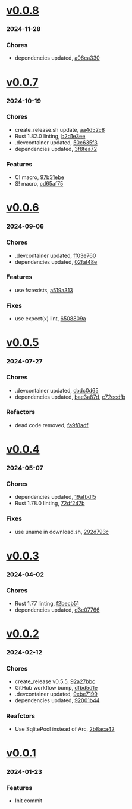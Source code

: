 # <a href='https://github.com/mrjackwills/sysup/releases/tag/v0.0.8'>v0.0.8</a>
### 2024-11-28

### Chores
+ dependencies updated, [a06ca330](https://github.com/mrjackwills/sysup/commit/a06ca33079424ed43d5bebe0c1f5ed0078a12927)

# <a href='https://github.com/mrjackwills/sysup/releases/tag/v0.0.7'>v0.0.7</a>
### 2024-10-19

### Chores
+ create_release.sh update, [aa4d52c8](https://github.com/mrjackwills/sysup/commit/aa4d52c887fd6fd63da8deec0f969b0e5e863b5b)
+ Rust 1.82.0 linting, [b2d1e3ee](https://github.com/mrjackwills/sysup/commit/b2d1e3ee542f808a5bda18cdd3be246f97c64153)
+ .devcontainer updated, [50c635f3](https://github.com/mrjackwills/sysup/commit/50c635f3828acdbbace9879fab166eaf4dc0e52d)
+ dependencies updated, [3f8fea72](https://github.com/mrjackwills/sysup/commit/3f8fea72b39400139d5032017d2530470ef7e48f)

### Features
+ C! macro, [97b31ebe](https://github.com/mrjackwills/sysup/commit/97b31ebe6969165f4c978713e27a9f6f02797df5)
+ S! macro, [cd65af75](https://github.com/mrjackwills/sysup/commit/cd65af75dd8b2fd4dd379d672d6e8010b2ef97bc)

# <a href='https://github.com/mrjackwills/sysup/releases/tag/v0.0.6'>v0.0.6</a>
### 2024-09-06

### Chores
+ .devcontainer updated, [ff03e760](https://github.com/mrjackwills/sysup/commit/ff03e760a3029ff3c35ff7b5aaea9491f94c3c3d)
+ dependencies updated, [02faf48e](https://github.com/mrjackwills/sysup/commit/02faf48e2bcb8e16b67d1b4a42904e2d711eff2e)

### Features
+ use fs::exists, [a519a313](https://github.com/mrjackwills/sysup/commit/a519a3130413231c0b6a9582997996073a1b7cb2)

### Fixes
+ use expect(x) lint, [6508809a](https://github.com/mrjackwills/sysup/commit/6508809a340215963c08b0282f64102222697df9)

# <a href='https://github.com/mrjackwills/sysup/releases/tag/v0.0.5'>v0.0.5</a>
### 2024-07-27

### Chores
+ .devcontainer updated, [cbdc0d65](https://github.com/mrjackwills/sysup/commit/cbdc0d657ce9fff44983cd5966e6b0465a624f47)
+ dependencies updated, [bae3a87d](https://github.com/mrjackwills/sysup/commit/bae3a87da2c6d2d79e3b6ba0873dd4c99969503a), [c72ecdfb](https://github.com/mrjackwills/sysup/commit/c72ecdfb638d7b8f6b6fb98ccfbc92b46561bc3a)

### Refactors
+ dead code removed, [fa9f8adf](https://github.com/mrjackwills/sysup/commit/fa9f8adf3b198e973c5fb7f42e1c9e04186d5fae)

# <a href='https://github.com/mrjackwills/sysup/releases/tag/v0.0.4'>v0.0.4</a>
### 2024-05-07

### Chores
+ dependencies updated, [19afbdf5](https://github.com/mrjackwills/sysup/commit/19afbdf53c6270e39238186bb5282b15c50083ee)
+ Rust 1.78.0 linting, [72df247b](https://github.com/mrjackwills/sysup/commit/72df247b63e0e6705c91ec76032d697bd258ca72)

### Fixes
+ use uname in download.sh, [292d793c](https://github.com/mrjackwills/sysup/commit/292d793cc4fbcdc0dd4ef863581ca87bcfeff319)

# <a href='https://github.com/mrjackwills/sysup/releases/tag/v0.0.3'>v0.0.3</a>
### 2024-04-02

### Chores
+ Rust 1.77 linting, [f2becb51](https://github.com/mrjackwills/sysup/commit/f2becb51a01bb5f73cc4661c565a275d76a16193)
+ dependencies updated, [d3e07766](https://github.com/mrjackwills/sysup/commit/d3e07766363f9d86eff036fdfc084d28e81c8646)

# <a href='https://github.com/mrjackwills/sysup/releases/tag/v0.0.2'>v0.0.2</a>
### 2024-02-12

### Chores
+ create_release v0.5.5, [92a27bbc](https://github.com/mrjackwills/sysup/commit/92a27bbcf43ca0a61f551c45862a996a2955b80f)
+ GitHub workflow bump, [dfbd5d1e](https://github.com/mrjackwills/sysup/commit/dfbd5d1e255da1a4bd519f752cbdcc17341085a9)
+ .devcontainer updated, [9ebe7199](https://github.com/mrjackwills/sysup/commit/9ebe719954dfc491d5c56824a31fe0d01a1f2083)
+ dependencies updated, [92001b44](https://github.com/mrjackwills/sysup/commit/92001b448d90a49aad926ed2e2ae100b371b840c)

### Reafctors
+ Use SqlitePool instead of Arc<SqlitePool>, [2b8aca42](https://github.com/mrjackwills/sysup/commit/2b8aca424762246ad4ce6c8d48b5ec1b16ff7ada)

# <a href='https://github.com/mrjackwills/sysup/releases/tag/v0.0.1'>v0.0.1</a>
### 2024-01-23

### Features
+ Init commit
